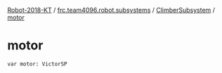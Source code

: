 [Robot-2018-KT](../../index.md) / [frc.team4096.robot.subsystems](../index.md) / [ClimberSubsystem](index.md) / [motor](./motor.md)

# motor

`var motor: VictorSP`